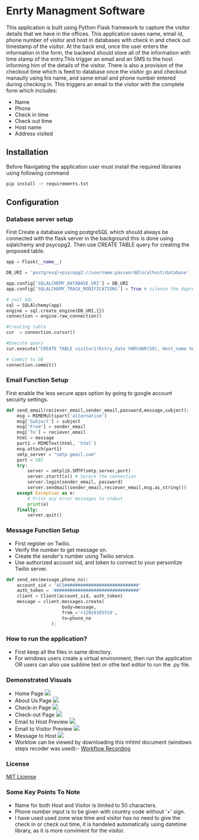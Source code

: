 # Enrty Managment Software
This application is built using Python Flask framework to capture the visitor details that we have in the offices. This application saves name, email id, phone number of visitor and host in databases with check in and check out timestamp of the visitor. 
At the back end, once the user enters the information in the form, the backend should store all of the information with time stamp of the entry.This trigger an email and an SMS to the host informing him of the details of the visitor. There is also a provision of the checkout time which is feed to database once the visitor go and checkout manaully using his name, and same email and phone number entered during checking in. This triggers an email to the visitor with the complete form which includes:
- Name     
- Phone
- Check in time
- Check out time
- Host name
- Address visited

## Installation
Before Navigating the application user must install the required libraries using following command
``` bash
pip install -r requirements.txt
```

## Configuration

### Database server setup
First Create a database using postgreSQL which should always be connected with the flask server in the background this is done using sqlalchemy and psycopg2. Then use CREATE TABLE query for creating the proposed table.
```python
app = Flask(__name__)

DB_URI = 'postgresql+psycopg2://username:password@localhost/database'

app.config['SQLALCHEMY_DATABASE_URI'] = DB_URI
app.config['SQLALCHEMY_TRACK_MODIFICATIONS'] = True # silence the deprecation warning

# init SQL
sql = SQLAlchemy(app)
engine = sql.create_engine(DB_URI,{})
connection = engine.raw_connection()

#Creating table 
cur  = connection.cursor()

#Execute query
cur.execute("CREATE TABLE visitor1(Entry_date VARCHAR(50), Host_name VARCHAR(255), Host_email VARCHAR(255), Host_contact_no VARCHAR(12), Visitor_name VARCHAR(255), Visitor_email VARCHAR(255), Visitor_contact_no VARCHAR(12), check_in_time VARCHAR(50), check_out_time VARCHAR(50))")

# Commit to DB
connection.commit()
```

### Email Function Setup
First enable the less secure apps option by going to google account secuirty settings.
```python
def send_email(reciever_email,sender_email,password,message,subject):
    msg = MIMEMultipart('alternative')
    msg['Subject'] = subject
    msg['From'] = sender_email
    msg['To'] = reciever_email
    html = message
    part1 = MIMEText(html, 'html')
    msg.attach(part1)
    smtp_server = "smtp.gmail.com"
    port = 587
    try:
        server = smtplib.SMTP(smtp_server,port)
        server.starttls() # Secure the connection
        server.login(sender_email, password)
        server.sendmail(sender_email,reciever_email,msg.as_string()) 
    except Exception as e:
        # Print any error messages to stdout
        print(e)
    finally:
        server.quit() 
```

### Message Function Setup
* First register on Twilio.
* Verify the number to get message on.
* Create the sender's number using Twilio service.
* Use authorized account sid, and token to connect to your personlize Twilio server. 
```python
def send_sms(message,phone_no):
    account_sid = 'AC5############################'
    auth_token = '################################'
    client = Client(account_sid, auth_token)
    message = client.messages.create(
                     body=message,
                     from_='+12024105519',
                     to=phone_no
                 );
```
### How to run the application?
* First keep all the files in same directory.
* For windows users create a virtual environment, then run the application OR users can also use sublime text or othe text editor to run the .py file.

### Demonstrated Visuals
- Home Page
![](https://github.com/as791/Enrty-Managment-Software/blob/master/Screenshots/home%20page.png)
- About Us Page
![](https://github.com/as791/Enrty-Managment-Software/blob/master/Screenshots/about%20us%20page.png)
- Check-in Page
![](https://github.com/as791/Enrty-Managment-Software/blob/master/Screenshots/checkin%20page.png)
- Check-out Page
![](https://github.com/as791/Enrty-Managment-Software/blob/master/Screenshots/checkout%20page.png)
- Email to Host Preview
![](https://github.com/as791/Enrty-Managment-Software/blob/master/Screenshots/emailtohost.jpeg)
- Email to Visitor Preview
![](https://github.com/as791/Enrty-Managment-Software/blob/master/Screenshots/emailtovisitor.jpeg)
- Message to Host
![](https://github.com/as791/Enrty-Managment-Software/blob/master/Screenshots/smstohost.jpeg)
- Worklow can be viewed by downloading this mhtml document (windows steps recoder was used):- [Workflow Recording](https://github.com/as791/Enrty-Managment-Software/tree/master/workflow)

### License
[MIT License](https://choosealicense.com/licenses/mit/)

### Some Key Points To Note
- Name for both Host and Visitor is limited to 50 characters.
- Phone number input is to be given with country code without '+' sign. 
- I have used used zone wise time and visitor has no need to give the check in or check out time, it is handeled automatically using datetime library, as it is more convinient for the visitor.
